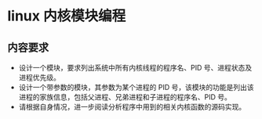 # linux 内核模块编程

## 内容要求

* 设计一个模块，要求列出系统中所有内核线程的程序名、PID 号、进程状态及进程优先级。
* 设计一个带参数的模块，其参数为某个进程的 PID 号，该模块的功能是列出该进程的家族信息，包括父进程、兄弟进程和子进程的程序名、PID 号。
* 请根据自身情况，进一步阅读分析程序中用到的相关内核函数的源码实现。